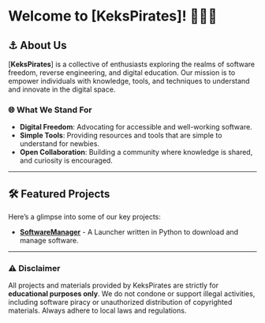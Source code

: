 # Welcome to [KeksPirates]! 🍪🏴‍☠️

## ⚓ About Us
[**KeksPirates**] is a collective of enthusiasts exploring the realms of software freedom, reverse engineering, and digital education. Our mission is to empower individuals with knowledge, tools, and techniques to understand and innovate in the digital space.

### 🌐 What We Stand For
- **Digital Freedom**: Advocating for accessible and well-working software.
- **Simple Tools**: Providing resources and tools that are simple to understand for newbies.
- **Open Collaboration**: Building a community where knowledge is shared, and curiosity is encouraged.

---

## 🛠️ Featured Projects
Here’s a glimpse into some of our key projects:
- [**SoftwareManager**](https://github.com/KeksPirates/SoftwareManager) - A Launcher written in Python to download and manage software.


---

### ⚠️ Disclaimer
All projects and materials provided by KeksPirates are strictly for **educational purposes only**. We do not condone or support illegal activities, including software piracy or unauthorized distribution of copyrighted materials. Always adhere to local laws and regulations.


